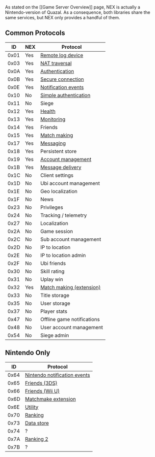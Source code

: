 As stated on the [[Game Server Overview]] page, NEX is actually a Nintendo-version of Quazal. As a consequence, both libraries share the same services, but NEX only provides a handful of them.

## Common Protocols
| ID | NEX | Protocol |
| --- | --- | --- |
| 0x01 | Yes | [Remote log device](Remote-Log-Device-Protocol) |
| 0x03 | Yes | [NAT traversal](NAT-Traversal-Protocol) |
| 0x0A | Yes | [Authentication](Authentication-Protocol) |
| 0x0B | Yes | [Secure connection](Secure-Protocol) |
| 0x0E | Yes | [Notification events](Notification-Protocol) |
| 0x10 | No | [Simple authentication](Simple-Authentication-Protocol) |
| 0x11 | No | Siege |
| 0x12 | Yes | [Health](Health-Protocol) |
| 0x13 | Yes | [Monitoring](Monitoring-Protocol) |
| 0x14 | Yes | Friends |
| 0x15 | Yes | [Match making](Match-Making-Protocol) |
| 0x17 | Yes | [Messaging](Messaging-Protocol) |
| 0x18 | Yes | Persistent store |
| 0x19 | Yes | [Account management](Account-Management-Protocol) |
| 0x1B | Yes | [Message delivery](Message-Delivery-Protocol) |
| 0x1C | No | Client settings |
| 0x1D | No | Ubi account management |
| 0x1E | No | Geo localization |
| 0x1F | No | News |
| 0x23 | No | Privileges |
| 0x24 | No | Tracking / telemetry |
| 0x27 | No | Localization |
| 0x2A | No | Game session |
| 0x2C | No | Sub account management |
| 0x2D | No | IP to location |
| 0x2E | No | IP to location admin |
| 0x2F | No | Ubi friends |
| 0x30 | No | Skill rating |
| 0x31 | No | Uplay win |
| 0x32 | Yes | [Match making (extension)](Match-Making-Protocol-Ext) |
| 0x33 | No | Title storage |
| 0x35 | No | User storage |
| 0x37 | No | Player stats |
| 0x47 | No | Offline game notifications |
| 0x48 | No | User account management |
| 0x54 | No | Siege admin |

## Nintendo Only

| ID | Protocol |
| --- | --- |
| 0x64 | [Nintendo notification events](Nintendo-Notification-Event-Protocol) |
| 0x65 | [Friends (3DS)](Friends-Protocol-(3DS)) |
| 0x66 | [Friends (Wii U)](Friends-Protocol-(Wii-U)) |
| 0x6D | [Matchmake extension](Matchmake-Extension-Protocol) |
| 0x6E | [Utility](Utility-Protocol) |
| 0x70 | [Ranking](Ranking-Protocol) |
| 0x73 | [Data store](Data-Store-Protocol) |
| 0x74 | ? |
| 0x7A | [Ranking 2](Ranking-Protocol-2) |
| 0x7B | ? |